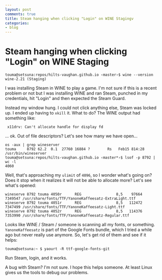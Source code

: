 ```yaml
---
layout: post
comments: true
title: Steam hanging when clicking "Login" on WINE Stagingv
categories:
- blog
---
```


# Steam hanging when clicking "Login" on WINE Staging

```shell
touma@setsuna:repos/hilts-vaughan.github.io ‹master›$ wine --version
wine-2.21 (Staging)
```

I was installing Steam in WINE to play a game. I'm not sure if this is a recent problem or not but I was installing WINE and ran Steam, punched in my credentials, hit "Login" and then expected the Steam Guard.

Instead my window hung. I could not click anything else, Steam was locked up. I ended up  having to `xkill` it. What to do?  The WINE output had something like:

```shell
 x11drv: Can't allocate handle for display fd
```

... ok. Out of file descriptors? Let's see how many we have open...

```shell
os -aux | grep wineserver
touma     8792 62.2  0.1  27760 16884 ?        Rs   Feb15 814:28 /usr/bin/wineserver
touma@setsuna:repos/hilts-vaughan.github.io ‹master*›$ lsof -p 8792 | wc -l
4060
```

Well, that's approaching my `ulimit` of `4096`, so I wonder what's going on? Does it stop when it realizes it will not be able to allocate more? Let's see what's opened:

```shell
wineserve 8792 touma 4050r      REG                8,5    97664  7349547 /usr/share/fonts/TTF/YanoneKaffeesatz-ExtraLight.ttf
wineserve 8792 touma 4051r      REG                8,5   112472  7347499 /usr/share/fonts/TTF/YanoneKaffeesatz-Light.ttf
wineserve 8792 touma 4052r      REG                8,5   114376  7353990 /usr/share/fonts/TTF/YanoneKaffeesatz-Regular.ttf
```

Looks like WINE / Steam / someone is scanning all my fonts, or something. `YanoneKaffeesatz` is part of the Google Fonts bundle, which I tried a while ago but never really use anymore. So, let's get rid of them and see if it helps:

```shell
touma@setsuna:~ $ yaourt -R ttf-google-fonts-git	
```

Run Steam, login, and it works.

A bug with Steam? I'm not sure. I hope this helps someone. At least Linux gives us the tools to debug our problems.